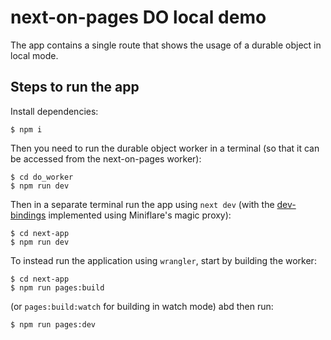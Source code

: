 # next-on-pages DO local demo

The app contains a single route that shows the usage of a durable object in local mode.

## Steps to run the app

Install dependencies:
```
$ npm i
```

Then you need to run the durable object worker in a terminal (so that it can be accessed from the next-on-pages worker):
```
$ cd do_worker
$ npm run dev
```

Then in a separate terminal run the app using `next dev` (with the [dev-bindings](https://github.com/cloudflare/next-on-pages/pull/486) implemented using Miniflare's magic proxy):
```
$ cd next-app
$ npm run dev
```

To instead run the application using `wrangler`, start by building the worker:
```
$ cd next-app
$ npm run pages:build
```
(or `pages:build:watch` for building in watch mode)
abd then run:
```
$ npm run pages:dev
```

